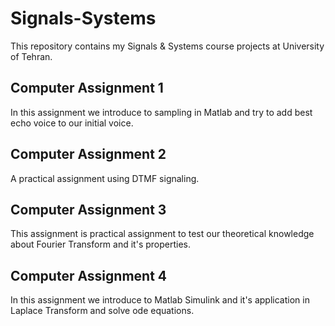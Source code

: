 # Signals-Systems

This repository contains my Signals & Systems course projects at University of Tehran.

## Computer Assignment 1

In this assignment we introduce to sampling in Matlab and try to add best echo voice to our initial voice.

## Computer Assignment 2

A practical assignment using DTMF signaling.

## Computer Assignment 3

This assignment is practical assignment to test our theoretical knowledge about Fourier Transform and it's properties.

## Computer Assignment 4

In this assignment we introduce to Matlab Simulink and it's application in Laplace Transform and solve ode equations.
